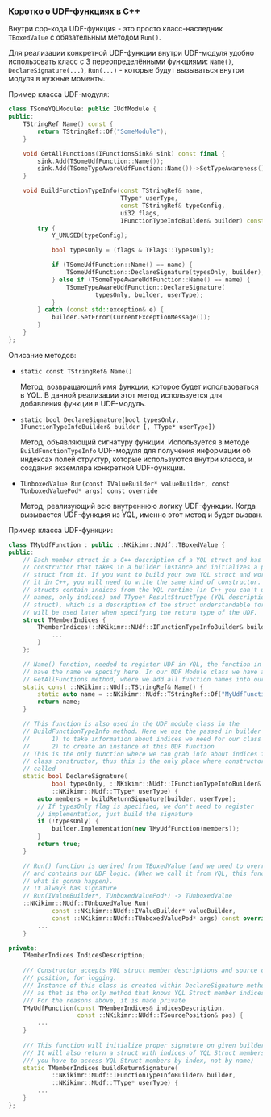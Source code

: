 ### Коротко о UDF-функциях в C++

Внутри cpp-кода UDF-функция - это просто класс-наследник `TBoxedValue` с обязательным методом `Run()`.

Для реализации конкретной UDF-функции внутри UDF-модуля удобно использовать класс с 3 переопределёнными функциями: `Name()`, `DeclareSignature(...)`, `Run(...)` - которые будут вызываться внутри модуля в нужные моменты.

Пример класса UDF-модуля:
```cpp
class TSomeYQLModule: public IUdfModule {
public:    
    TStringRef Name() const {
        return TStringRef::Of("SomeModule");
    }

    void GetAllFunctions(IFunctionsSink& sink) const final {
        sink.Add(TSomeUdfFunction::Name());
        sink.Add(TSomeTypeAwareUdfFunction::Name())->SetTypeAwareness();
    }

    void BuildFunctionTypeInfo(const TStringRef& name,
                               TType* userType,
                               const TStringRef& typeConfig,
                               ui32 flags,
                               IFunctionTypeInfoBuilder& builder) const override {
        try {
            Y_UNUSED(typeConfig);

            bool typesOnly = (flags & TFlags::TypesOnly);

            if (TSomeUdfFunction::Name() == name) {
                TSomeUdfFunction::DeclareSignature(typesOnly, builder);
            } else if (TSomeTypeAwareUdfFunction::Name() == name) {
                TSomeTypeAwareUdfFunction::DeclareSignature(
                        typesOnly, builder, userType);
            }                    
        } catch (const std::exception& e) {
            builder.SetError(CurrentExceptionMessage());
        }
    }
};
```

Описание методов:
* `static const TStringRef& Name()`

  Метод, возвращающий имя функции, которое будет использоваться в YQL. В данной реализации этот метод используется для добавления функции в UDF-модуль.

* `static bool DeclareSignature(bool typesOnly, IFunctionTypeInfoBuilder& builder [, TType* userType])`

  Метод, объявляющий сигнатуру функции. Используется в методе ```BuildFunctionTypeInfo``` UDF-модуля для получения информации об индексах полей структур, которые используются внутри класса, и создания экземляра конкретной UDF-функции.

* `TUnboxedValue Run(const IValueBuilder* valueBuilder, const TUnboxedValuePod* args) const override`

  Метод, реализующий всю внутреннюю логику UDF-функции. Когда вызывается UDF-функция из YQL, именно этот метод и будет вызван.

Пример класса UDF-функции:
```cpp
class TMyUdfFunction : public ::NKikimr::NUdf::TBoxedValue {
public:
    // Each member struct is a C++ description of a YQL struct and has it's own
    // constructor that takes in a builder instance and initializes a proper
    // struct from it. If you want to build your own YQL struct and work with
    // it in C++, you will need to write the same kind of constructor. These
    // structs contain indices from the YQL runtime (in C++ you can't use field
    // names, only indices) and TType* ResultStructType (YQL description of the
    // struct), which is a description of the struct understandable for YQL and
    // will be used later when specifying the return type of the UDF.
    struct TMemberIndices {
        TMemberIndices(::NKikimr::NUdf::IFunctionTypeInfoBuilder& builder) {
            ...
        }
    };

    // Name() function, needed to register UDF in YQL, the function in YQL will
    // have the name we specify here. In our UDF Module class we have a 
    // GetAllFunctions method, where we add all function names into our module.
    static const ::NKikimr::NUdf::TStringRef& Name() {
        static auto name = ::NKikimr::NUdf::TStringRef::Of("MyUdfFunction");
        return name;
    }

    // This function is also used in the UDF module class in the
    // BuildFunctionTypeInfo method. Here we use the passed in builder instance
    //      1) to take information about indices we need for our class to work
    //      2) to create an instance of this UDF function
    // This is the only function where we can grab info about indices for our
    // class constructor, thus this is the only place where constructor is 
    // called
    static bool DeclareSignature(
            bool typesOnly, ::NKikimr::NUdf::IFunctionTypeInfoBuilder& builder,
            ::NKikimr::NUdf::TType* userType) {
        auto members = buildReturnSignature(builder, userType);
        // If typesOnly flag is specified, we don't need to register
        // implementation, just build the signature
        if (!typesOnly) {
            builder.Implementation(new TMyUdfFunction(members));
        }
        return true;
    }

    // Run() function is derived from TBoxedValue (and we need to override it)
    // and contains our UDF logic. (When we call it from YQL, this function is
    // what is gonna happen). 
    // It always has signature 
    // Run(IValueBuilder*, TUnboxedValuePod*) -> TUnboxedValue
    ::NKikimr::NUdf::TUnboxedValue Run(
            const ::NKikimr::NUdf::IValueBuilder* valueBuilder, 
            const ::NKikimr::NUdf::TUnboxedValuePod* args) const override {
        ...
    }

private:
    TMemberIndices IndicesDescription;
    
    /// Constructor accepts YQL struct member descriptions and source code
    /// position, for logging.
    /// Instance of this class is created within DeclareSignature method,
    /// as that is the only method that knows YQL Struct member indices
    /// For the reasons above, it is made private
    TMyUdfFunction(const TMemberIndices& indicesDescription, 
                   const ::NKikimr::NUdf::TSourcePosition& pos) {
        ...
    }
    
    /// This function will initialize proper signature on given builder.
    /// It will also return a struct with indices of YQL Struct members (in C++
    /// you have to access YQL Struct members by index, not by name)
    static TMemberIndices buildReturnSignature(
            ::NKikimr::NUdf::IFunctionTypeInfoBuilder& builder, 
            ::NKikimr::NUdf::TType* userType) {
        ...
    }
};
```
